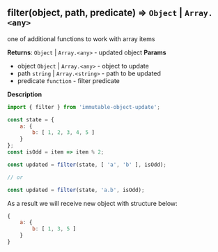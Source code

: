<a name="filter"></a>

## filter(object, path, predicate) ⇒ <code>Object</code> \| <code>Array.&lt;any&gt;</code>
one of additional functions to work with array items

**Returns**: <code>Object</code> \| <code>Array.&lt;any&gt;</code> - updated object
**Params**

- object <code>Object</code> | <code>Array.&lt;any&gt;</code> - object to update
- path <code>string</code> | <code>Array.&lt;string&gt;</code> - path to be updated
- predicate <code>function</code> - filter predicate



**Description**

```js
import { filter } from 'immutable-object-update';

const state = {
    a: {
        b: [ 1, 2, 3, 4, 5 ]
    }
};
const isOdd = item => item % 2;

const updated = filter(state, [ 'a', 'b' ], isOdd);

// or

const updated = filter(state, 'a.b', isOdd);
```

As a result we will receive new object with structure below:

```js
{
    a: {
        b: [ 1, 3, 5 ]
    }
}
```
